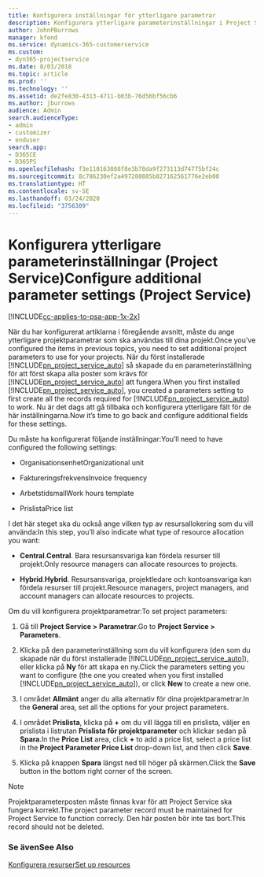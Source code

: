```yaml
---
title: Konfigurera inställningar för ytterligare parametrar
description: Konfigurera ytterligare parameterinställningar i Project Service
author: JohnPBurrows
manager: kfend
ms.service: dynamics-365-customerservice
ms.custom:
- dyn365-projectservice
ms.date: 8/03/2018
ms.topic: article
ms.prod: ''
ms.technology: ''
ms.assetid: de2fe830-4313-4711-b03b-76d56bf56cb6
ms.author: jburrows
audience: Admin
search.audienceType:
- admin
- customizer
- enduser
search.app:
- D365CE
- D365PS
ms.openlocfilehash: f3e110163088f8e3b78da9f273113d74775bf24c
ms.sourcegitcommit: 8c786230ef2a497280885b827162561776e2eb00
ms.translationtype: HT
ms.contentlocale: sv-SE
ms.lasthandoff: 03/24/2020
ms.locfileid: "3756309"
---
```

# <a name="configure-additional-parameter-settings-project-service"></a><span data-ttu-id="82949-103">Konfigurera ytterligare parameterinställningar (Project Service)</span><span class="sxs-lookup"><span data-stu-id="82949-103">Configure additional parameter settings (Project Service)</span></span>

[!INCLUDE[cc-applies-to-psa-app-1x-2x](../includes/cc-applies-to-psa-app-1x-2x.md)]

<span data-ttu-id="82949-104">När du har konfigurerat artiklarna i föregående avsnitt, måste du ange ytterligare projektparametrar som ska användas till dina projekt.</span><span class="sxs-lookup"><span data-stu-id="82949-104">Once you’ve configured the items in previous topics, you need to set additional project parameters to use for your projects.</span></span> <span data-ttu-id="82949-105">När du först installerade [!INCLUDE[pn_project_service_auto](../includes/pn-project-service-auto.md)] så skapade du en parameterinställning för att först skapa alla poster som krävs för [!INCLUDE[pn_project_service_auto](../includes/pn-project-service-auto.md)] att fungera.</span><span class="sxs-lookup"><span data-stu-id="82949-105">When you first installed [!INCLUDE[pn_project_service_auto](../includes/pn-project-service-auto.md)], you created a parameters setting to first create all the records required for [!INCLUDE[pn_project_service_auto](../includes/pn-project-service-auto.md)] to work.</span></span> <span data-ttu-id="82949-106">Nu är det dags att gå tillbaka och konfigurera ytterligare fält för de här inställningarna.</span><span class="sxs-lookup"><span data-stu-id="82949-106">Now it’s time to go back and configure additional fields for these settings.</span></span>  
  
 <span data-ttu-id="82949-107">Du måste ha konfigurerat följande inställningar:</span><span class="sxs-lookup"><span data-stu-id="82949-107">You’ll need to have configured the following settings:</span></span>  
  
-   <span data-ttu-id="82949-108">Organisationsenhet</span><span class="sxs-lookup"><span data-stu-id="82949-108">Organizational unit</span></span>  
  
-   <span data-ttu-id="82949-109">Faktureringsfrekvens</span><span class="sxs-lookup"><span data-stu-id="82949-109">Invoice frequency</span></span>  
  
-   <span data-ttu-id="82949-110">Arbetstidsmall</span><span class="sxs-lookup"><span data-stu-id="82949-110">Work hours template</span></span>  
  
-   <span data-ttu-id="82949-111">Prislista</span><span class="sxs-lookup"><span data-stu-id="82949-111">Price list</span></span>  
 
<span data-ttu-id="82949-112">I det här steget ska du också ange vilken typ av resursallokering som du vill använda:</span><span class="sxs-lookup"><span data-stu-id="82949-112">In this step, you’ll also indicate what type of resource allocation you want:</span></span>  
  
- <span data-ttu-id="82949-113">**Central**.</span><span class="sxs-lookup"><span data-stu-id="82949-113">**Central**.</span></span> <span data-ttu-id="82949-114">Bara resursansvariga kan fördela resurser till projekt.</span><span class="sxs-lookup"><span data-stu-id="82949-114">Only resource managers can allocate resources to projects.</span></span>  
  
- <span data-ttu-id="82949-115">**Hybrid**.</span><span class="sxs-lookup"><span data-stu-id="82949-115">**Hybrid**.</span></span> <span data-ttu-id="82949-116">Resursansvariga, projektledare och kontoansvariga kan fördela resurser till projekt.</span><span class="sxs-lookup"><span data-stu-id="82949-116">Resource managers, project managers, and account managers can allocate resources to projects.</span></span>  
  
 
<span data-ttu-id="82949-117">Om du vill konfigurera projektparametrar:</span><span class="sxs-lookup"><span data-stu-id="82949-117">To set project parameters:</span></span>  
  
1. <span data-ttu-id="82949-118">Gå till **Project Service > Parametrar**.</span><span class="sxs-lookup"><span data-stu-id="82949-118">Go to **Project Service > Parameters**.</span></span>  
  
2. <span data-ttu-id="82949-119">Klicka på den parameterinställning som du vill konfigurera (den som du skapade när du först installerade [!INCLUDE[pn_project_service_auto](../includes/pn-project-service-auto.md)]), eller klicka på **Ny** för att skapa en ny.</span><span class="sxs-lookup"><span data-stu-id="82949-119">Click the parameters setting you want to configure (the one you created when you first installed [!INCLUDE[pn_project_service_auto](../includes/pn-project-service-auto.md)]), or click **New** to create a new one.</span></span>  
  
3. <span data-ttu-id="82949-120">I området **Allmänt** anger du alla alternativ för dina projektparametrar.</span><span class="sxs-lookup"><span data-stu-id="82949-120">In the **General** area, set all the options for your project parameters.</span></span>  
  
4. <span data-ttu-id="82949-121">I området **Prislista**, klicka på **+** om du vill lägga till en prislista, väljer en prislista i listrutan **Prislista för projektparameter** och klickar sedan på **Spara**.</span><span class="sxs-lookup"><span data-stu-id="82949-121">In the **Price List** area, click **+** to add a price list, select a price list in the **Project Parameter Price List** drop-down list, and then click **Save**.</span></span>  
  
5. <span data-ttu-id="82949-122">Klicka på knappen **Spara** längst ned till höger på skärmen.</span><span class="sxs-lookup"><span data-stu-id="82949-122">Click the **Save** button in the bottom right corner of the screen.</span></span>  

> [!NOTE]
> <span data-ttu-id="82949-123">Projektparameterposten måste finnas kvar för att Project Service ska fungera korrekt.</span><span class="sxs-lookup"><span data-stu-id="82949-123">The project parameter record must be maintained for Project Service to function correcly.</span></span> <span data-ttu-id="82949-124">Den här posten bör inte tas bort.</span><span class="sxs-lookup"><span data-stu-id="82949-124">This record should not be deleted.</span></span>

### <a name="see-also"></a><span data-ttu-id="82949-125">Se även</span><span class="sxs-lookup"><span data-stu-id="82949-125">See Also</span></span>  
 [<span data-ttu-id="82949-126">Konfigurera resurser</span><span class="sxs-lookup"><span data-stu-id="82949-126">Set up resources</span></span>](../project-service/set-up-resources.md)

